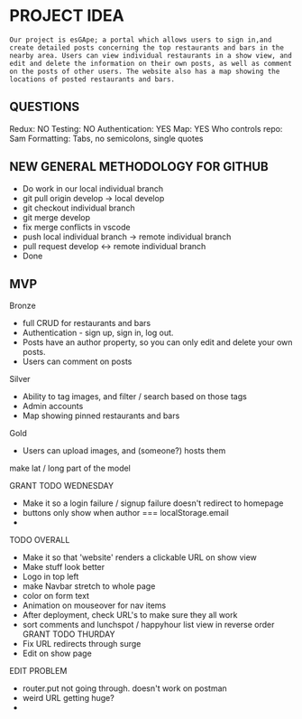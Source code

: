 # PROJECT IDEA

    Our project is esGApe; a portal which allows users to sign in,and create detailed posts concerning the top restaurants and bars in the nearby area. Users can view individual restaurants in a show view, and edit and delete the information on their own posts, as well as comment on the posts of other users. The website also has a map showing the locations of posted restaurants and bars.

## QUESTIONS

Redux: NO
Testing: NO
Authentication: YES
Map: YES
Who controls repo: Sam
Formatting: Tabs, no semicolons, single quotes

## NEW GENERAL METHODOLOGY FOR GITHUB

- Do work in our local individual branch
- git pull origin develop -> local develop
- git checkout individual branch
- git merge develop
- fix merge conflicts in vscode
- push local individual branch -> remote individual branch
- pull request develop <-> remote individual branch
- Done

## MVP

Bronze
- full CRUD for restaurants and bars
- Authentication - sign up, sign in, log out.
- Posts have an author property, so you can only edit and delete your own posts.
- Users can comment on posts

Silver
- Ability to tag images, and filter / search based on those tags
- Admin accounts
- Map showing pinned restaurants and bars

Gold
- Users can upload images, and (someone?) hosts them

make lat / long part of the model



GRANT TODO WEDNESDAY
- Make it so a login failure / signup failure doesn't redirect to homepage
- buttons only show when author === localStorage.email
- 


TODO OVERALL
- Make it so that 'website' renders a clickable URL on show view
- Make stuff look better
- Logo in top left
- make Navbar stretch to whole page
- color on form text
- Animation on mouseover for nav items
- After deployment, check URL's to make sure they all work
- sort comments and lunchspot / happyhour list view in reverse order
GRANT TODO THURDAY
- Fix URL redirects through surge
- Edit on show page


EDIT PROBLEM
- router.put not going through. doesn't work on postman
- weird URL getting huge?
- 
